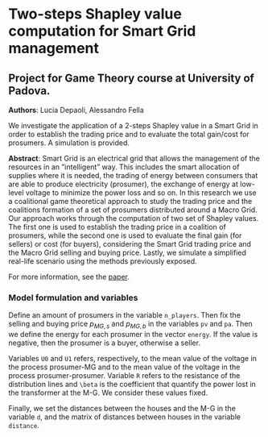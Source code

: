 # Two-steps Shapley value computation for Smart Grid management
## Project for Game Theory course at University of Padova.

**Authors**: Lucia Depaoli, Alessandro Fella

We investigate the application of a 2-steps Shapley value in a Smart Grid in order to establish the trading price and to evaluate the total gain/cost for prosumers. A simulation is provided.

**Abstract**: Smart Grid is an electrical grid that allows the management of the resources in an ”intelligent” way. This includes the smart allocation of supplies where it is needed, the trading of energy between consumers that are able to produce electricity (prosumer), the exchange of energy at low-level voltage to minimize the power loss and so on. In this research we use a coalitional game theoretical approach to study the trading price and the coalitions formation of a set of prosumers distributed around a Macro Grid. Our approach works through the computation of two set of Shapley values. The first one is used to establish the trading price in a coalition of prosumers, while the second one is used to evaluate the final gain (for sellers) or cost (for buyers), considering the Smart Grid trading price and the Macro Grid selling and buying price. Lastly, we simulate a simplified real-life scenario using the methods previously exposed.

For more information, see the [paper](https://github.com/luciadepaoli/smart-grid-shapley-value/blob/main/Smart_Grid_Depaoli_Fella.pdf).

### Model formulation and variables
Define an amount of prosumers in the variable `n_players`. Then fix the selling and buying price $p_{MG,s}$ and $p_{MG,b}$ in the variables `pv` and `pa`. Then we define the energy for each prosumer in the vector `energy`. If the value is negative, then the prosumer is a buyer, otherwise a seller. 

Variables `U0` and `U1` refers, respectively, to the mean value of the voltage in the process prosumer-MG and to the mean value of the voltage in the process prosumer-prosumer. Variable `R` refers to the resistance of the distribution lines and `\beta` is the coefficient that quantify the power lost in the transformer at the M-G. We consider these values fixed.

Finally, we set the distances between the houses and the M-G in the variable `d`, and the matrix of distances between houses in the variable `distance`.
